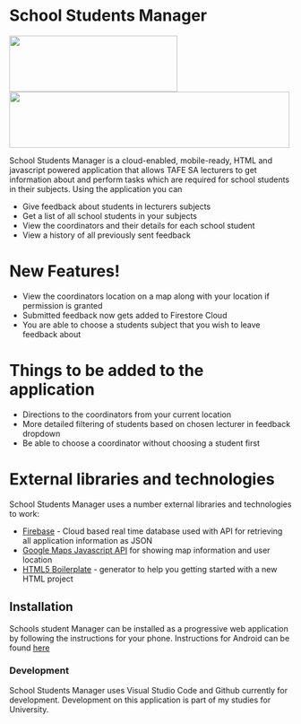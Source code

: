 # School Students Manager

<img src="https://firebase.google.com/downloads/brand-guidelines/PNG/logo-built_white.png" width="300" height="100" /> <img src="https://upload.wikimedia.org/wikipedia/commons/thumb/d/dc/Google_Maps_Logo.svg/1280px-Google_Maps_Logo.svg.png" width="500" height="100" />

School Students Manager is a cloud-enabled, mobile-ready, HTML and javascript powered application that allows TAFE SA lecturers to get information about and perform tasks which are required for school students in their subjects. Using the application you can

  - Give feedback about students in lecturers subjects
  - Get a list of all school students in your subjects
  - View the coordinators and their details for each school student
  - View a history of all previously sent feedback

# New Features!

  - View the coordinators location on a map along with your location if permission is granted
  - Submitted feedback now gets added to Firestore Cloud
  - You are able to choose a students subject that you wish to leave feedback about

# Things to be added to the application

  - Directions to the coordinators from your current location
  - More detailed filtering of students based on chosen lecturer in feedback dropdown
  - Be able to choose a coordinator without choosing a student first

# External libraries and technologies

School Students Manager uses a number external libraries and technologies to work:

* <a href="https://firebase.google.com">Firebase</a> - Cloud based real time database used with API for retrieving all application information as JSON
* <a href="https://developers.google.com/maps/documentation/javascript/overview">Google Maps Javascript API</a> for showing map information and user location
* <a href="http://www.initializr.com/">HTML5 Boilerplate</a> - generator to help you getting started with a new HTML project

## Installation

Schools student Manager can be installed as a progressive web application by following the instructions for your phone.
Instructions for Android can be found <a href="https://support.google.com/chrome/answer/9658361?co=GENIE.Platform%3DAndroid&hl=en">here</a>

### Development

School Students Manager uses Visual Studio Code and Github currently for development.
Development on this application is part of my studies for University.

